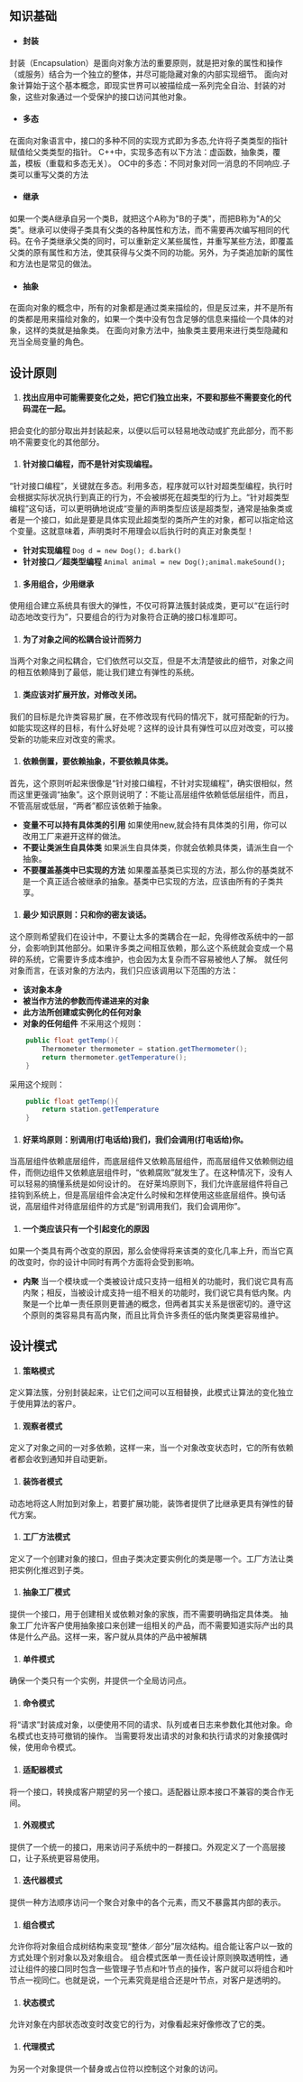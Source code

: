 ## 知识基础
- #### 封装
封装（Encapsulation）是面向对象方法的重要原则，就是把对象的属性和操作（或服务）结合为一个独立的整体，并尽可能隐藏对象的内部实现细节。
面向对象计算始于这个基本概念，即现实世界可以被描绘成一系列完全自治、封装的对象，这些对象通过一个受保护的接口访问其他对象。
- #### 多态
在面向对象语言中，接口的多种不同的实现方式即为多态,允许将子类类型的指针赋值给父类类型的指针。
C++中，实现多态有以下方法：虚函数，抽象类，覆盖，模板（重载和多态无关）。
OC中的多态：不同对象对同一消息的不同响应.子类可以重写父类的方法
- #### 继承
如果一个类A继承自另一个类B，就把这个A称为"B的子类"，而把B称为"A的父类"。继承可以使得子类具有父类的各种属性和方法，而不需要再次编写相同的代码。在令子类继承父类的同时，可以重新定义某些属性，并重写某些方法，即覆盖父类的原有属性和方法，使其获得与父类不同的功能。另外，为子类追加新的属性和方法也是常见的做法。
- #### 抽象
在面向对象的概念中，所有的对象都是通过类来描绘的，但是反过来，并不是所有的类都是用来描绘对象的，如果一个类中没有包含足够的信息来描绘一个具体的对象，这样的类就是抽象类。
在面向对象方法中，抽象类主要用来进行类型隐藏和充当全局变量的角色。

## 设计原则
1. #### 找出应用中可能需要变化之处，把它们独立出来，不要和那些不需要变化的代码混在一起。
把会变化的部分取出并封装起来，以便以后可以轻易地改动或扩充此部分，而不影响不需要变化的其他部分。
1. #### 针对接口编程，而不是针对实现编程。
“针对接口编程”，关键就在多态。利用多态，程序就可以针对超类型编程，执行时会根据实际状况执行到真正的行为，不会被绑死在超类型的行为上。“针对超类型编程”这句话，可以更明确地说成“变量的声明类型应该是超类型，通常是抽象类或者是一个接口，如此是要是具体实现此超类型的类所产生的对象，都可以指定给这个变量。这就意味着，声明类时不用理会以后执行时的真正对象类型！
- **针对实现编程**
`Dog d = new Dog(); d.bark()`
- **针对接口／超类型编程**
`Animal animal = new Dog();animal.makeSound();`
1. #### 多用组合，少用继承
使用组合建立系统具有很大的弹性，不仅可将算法簇封装成类，更可以“在运行时动态地改变行为”，只要组合的行为对象符合正确的接口标准即可。
1. #### 为了对象之间的松耦合设计而努力
当两个对象之间松耦合，它们依然可以交互，但是不太清楚彼此的细节，对象之间的相互依赖降到了最低，能让我们建立有弹性的系统。
1. #### 类应该对扩展开放，对修改关闭。
我们的目标是允许类容易扩展，在不修改现有代码的情况下，就可搭配新的行为。如能实现这样的目标，有什么好处呢？这样的设计具有弹性可以应对改变，可以接受新的功能来应对改变的需求。
1. #### 依赖倒置，要依赖抽象，不要依赖具体类。
首先，这个原则听起来很像是“针对接口编程，不针对实现编程”，确实很相似，然而这里更强调“抽象”。这个原则说明了：不能让高层组件依赖低低层组件，而且，不管高层或低层，“两者”都应该依赖于抽象。
- **变量不可以持有具体类的引用**
如果使用new,就会持有具体类的引用，你可以改用工厂来避开这样的做法。
- **不要让类派生自具体类**
如果派生自具体类，你就会依赖具体类，请派生自一个抽象。
- **不要覆盖基类中已实现的方法**
如果覆盖基类已实现的方法，那么你的基类就不是一个真正适合被继承的抽象。基类中已实现的方法，应该由所有的子类共享。
1. #### 最少 知识原则：只和你的密友谈话。
这个原则希望我们在设计中，不要让太多的类耦合在一起，免得修改系统中的一部分，会影响到其他部分。如果许多类之间相互依赖，那么这个系统就会变成一个易碎的系统，它需要许多成本维护，也会因为太复杂而不容易被他人了解。
就任何对象而言，在该对象的方法内，我们只应该调用以下范围的方法：
- **该对象本身**
- **被当作方法的参数而传递进来的对象**
- **此方法所创建或实例化的任何对象**
- **对象的任何组件**
不采用这个规则：
```java
	public float getTemp(){
    	Thermometer thermometer = station.getThermometer();
    	return thermometer.getTemperature();
 	}
```
采用这个规则：
```java
	public float getTemp(){
		return station.getTemperature
	}
```
1. #### 好莱坞原则：别调用(打电话给)我们，我们会调用(打电话给)你。
当高层组件依赖底层组件，而底层组件又依赖高层组件，而高层组件又依赖侧边组件，而侧边组件又依赖底层组件时，“依赖腐败”就发生了。在这种情况下，没有人可以轻易的搞懂系统是如何设计的。
在好莱坞原则下，我们允许底层组件将自己挂钩到系统上，但是高层组件会决定什么时候和怎样使用这些底层组件。换句话说，高层组件对待底层组件的方式是“别调用我们，我们会调用你”。
1. #### 一个类应该只有一个引起变化的原因
如果一个类具有两个改变的原因，那么会使得将来该类的变化几率上升，而当它真的改变时，你的设计中同时有两个方面将会受到影响。
- **内聚**
当一个模块或一个类被设计成只支持一组相关的功能时，我们说它具有高内聚；相反，当被设计成支持一组不相关的功能时，我们说它具有低内聚。内聚是一个比单一责任原则更普通的概念，但两者其实关系是很密切的。遵守这个原则的类容易具有高内聚，而且比背负许多责任的低内聚类更容易维护。




## 设计模式
1. #### 策略模式
定义算法簇，分别封装起来，让它们之间可以互相替换，此模式让算法的变化独立于使用算法的客户。
1. #### 观察者模式
定义了对象之间的一对多依赖，这样一来，当一个对象改变状态时，它的所有依赖者都会收到通知并自动更新。
1. #### 装饰者模式
动态地将这人附加到对象上，若要扩展功能，装饰者提供了比继承更具有弹性的替代方案。
1. #### 工厂方法模式
定义了一个创建对象的接口，但由子类决定要实例化的类是哪一个。工厂方法让类把实例化推迟到子类。
1. #### 抽象工厂模式
提供一个接口，用于创建相关或依赖对象的家族，而不需要明确指定具体类。
抽象工厂允许客户使用抽象接口来创建一组相关的产品，而不需要知道实际产出的具体是什么产品。这样一来，客户就从具体的产品中被解耦
1. #### 单件模式
确保一个类只有一个实例，并提供一个全局访问点。
1. #### 命令模式
将“请求”封装成对象，以便使用不同的请求、队列或者日志来参数化其他对象。命名模式也支持可撤销的操作。
当需要将发出请求的对象和执行请求的对象接偶时候，使用命令模式。
1. #### 适配器模式
将一个接口，转换成客户期望的另一个接口。适配器让原本接口不兼容的类合作无间。
1. #### 外观模式 
提供了一个统一的接口，用来访问子系统中的一群接口。外观定义了一个高层接口，让子系统更容易使用。
1. #### 迭代器模式
提供一种方法顺序访问一个聚合对象中的各个元素，而又不暴露其内部的表示。
1. #### 组合模式
允许你将对象组合成树结构来变现“整体／部分”层次结构。组合能让客户以一致的方式处理个别对象以及对象组合。
组合模式医单一责任设计原则换取透明性，通过让组件的接口同时包含一些管理子节点和叶节点的操作，客户就可以将组合和叶节点一视同仁。也就是说，一个元素究竟是组合还是叶节点，对客户是透明的。
1. #### 状态模式
允许对象在内部状态改变时改变它的行为，对像看起来好像修改了它的类。
1. #### 代理模式
为另一个对象提供一个替身或占位符以控制这个对象的访问。
